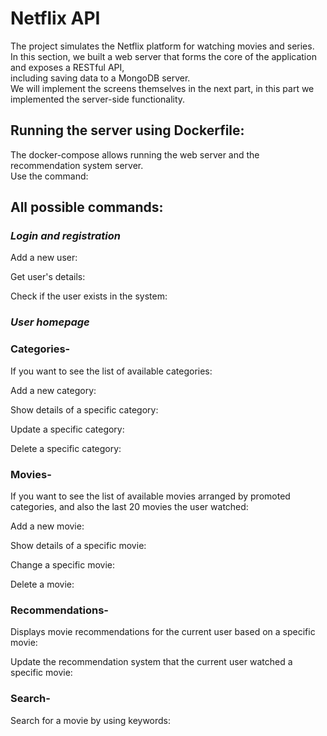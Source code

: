 # Netflix API
The project simulates the Netflix platform for watching movies and series.  
In this section, we built a web server that forms the core of the application and exposes a RESTful API,  
including saving data to a MongoDB server.  
We will implement the screens themselves in the next part, in this part we implemented the server-side functionality.  

## Running the server using Dockerfile:  
The docker-compose allows running the web server and the recommendation system server.  
Use the command:  

## All possible commands:  
### _Login and registration_  
Add a new user:  

Get user's details:  

Check if the user exists in the system:  

### _User homepage_  
### Categories-  

If you want to see the list of available categories:  

Add a new category:  

Show details of a specific category:  

Update a specific category:  

Delete a specific category:  

### Movies-  

If you want to see the list of available movies arranged by promoted categories, and also the last 20 movies the user watched:  

Add a new movie:  

Show details of a specific movie:  

Change a specific movie:  

Delete a movie:  

### Recommendations-  

Displays movie recommendations for the current user based on a specific movie:  

Update the recommendation system that the current user watched a specific movie:  

### Search-  

Search for a movie by using keywords:  




